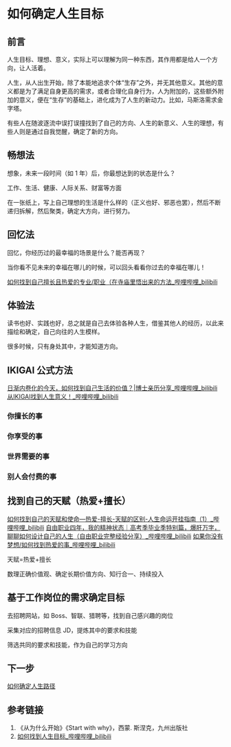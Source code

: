 # 如何确定人生目标


## 前言

人生目标、理想、意义，实际上可以理解为同一种东西，其作用都是给人一个方向，让人活着。

人生，从人出生开始，除了本能地追求个体“生存”之外，并无其他意义。其他的意义都是为了满足自身更高的需求，或者合理化自身行为，人为附加的，这些额外附加的意义，便在“生存”的基础上，进化成为了人生的新动力。比如，马斯洛需求金字塔。

有些人在随波逐流中误打误撞找到了自己的方向、人生的新意义、人生的理想，有些人则是通过自我觉醒，确定了新的方向。

## 畅想法

想象，未来一段时间（如 1 年）后，你最想达到的状态是什么？

工作、生活、健康、人际关系、财富等方面

在一张纸上，写上自己理想的生活是什么样的（正义也好、邪恶也罢），然后不断递归拆解，然后聚类，确定大方向，进行努力。

## 回忆法

回忆，你经历过的最幸福的场景是什么？能否再现？

当你看不见未来的幸福在哪儿的时候，可以回头看看你过去的幸福在哪儿！

[如何找到自己擅长且热爱的专业/职业（在寺庙里悟出来的方法\_哔哩哔哩\_bilibili](https://www.bilibili.com/video/BV1Pu41177yo)

## 体验法

读书也好、实践也好，总之就是自己去体验各种人生，借鉴其他人的经历，以此来描绘和确定，自己向往的人生模样。

很多时候，只有身处其中，才能知道方向。

## IKIGAI 公式方法

[日渐内卷化的今天，如何找到自己生活的价值？|博士亲历分享\_哔哩哔哩\_bilibili](https://www.bilibili.com/video/BV1CK4y1D7fA/)
[从IKIGAI找到人生意义！\_哔哩哔哩\_bilibili](https://www.bilibili.com/video/BV1ge411z7hj/)

### 你擅长的事

### 你享受的事

### 世界需要的事

### 别人会付费的事


## 找到自己的天赋（热爱+擅长）

[如何找到自己的天赋和使命—热爱-擅长-天赋的区别-人生命运开挂指南（1）\_哔哩哔哩\_bilibili](https://b23.tv/rQfecvl)
[自由职业四年，我的精神状态｜高考季毕业季特别篇，爆肝万字，聊聊如何设计自己的人生（自由职业完整经验分享）\_哔哩哔哩\_bilibili](https://www.bilibili.com/video/BV1mn4y1X7xk/)
[如果你没有梦想/如何找到热爱的事\_哔哩哔哩\_bilibili](https://www.bilibili.com/video/BV1WS4y137oW)

天赋=热爱+擅长

数理正确价值观、确定长期价值方向、知行合一、持续投入

## 基于工作岗位的需求确定目标


去招聘网站，如 Boss、智联、猎聘等，找到自己感兴趣的岗位

采集对应的招聘信息 JD，提炼其中的要求和技能

筛选共同的要求和技能，作为自己的学习方向

## 下一步

[如何确定人生路径](life/methodology/如何确定人生路径.md)

## 参考链接

1. 《从为什么开始》《Start with why》，西蒙. 斯涅克，九州出版社
2. [如何找到人生目标\_哔哩哔哩\_bilibili](https://www.bilibili.com/video/BV1oU4y1Z7Lf/?vd_source=31f9517734e43a6c180d5d1d56a5e162)
